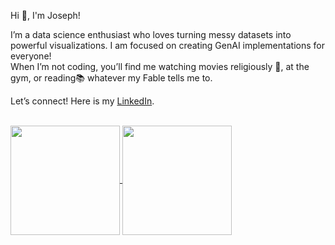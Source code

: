 Hi 👋, I'm Joseph!  
  
I’m a data science enthusiast who loves turning messy datasets into powerful visualizations. I am focused on creating GenAI implementations for everyone!  
When I’m not coding, you’ll find me watching movies religiously 🎥, at the gym, or reading📚 whatever my Fable tells me to.

Let’s connect! Here is my [LinkedIn](https://www.linkedin.com/in/josephmars/).

<br>

<a href="https://github.com/anuraghazra/github-readme-stats">
  <img height=175 align="center" src="https://github-readme-stats.vercel.app/api?username=josephmars&show_icons=true&rank_icon=github&custom_title=Github%20Stats"/>
</a>
<a href="https://github.com/anuraghazra/github-readme-stats">
  <img height=175 align="center" src="https://github-readme-stats.vercel.app/api/top-langs/?username=josephmars&size_weight=0.5&count_weight=0.5&layout=compact&langs_count=6" />
</a>
